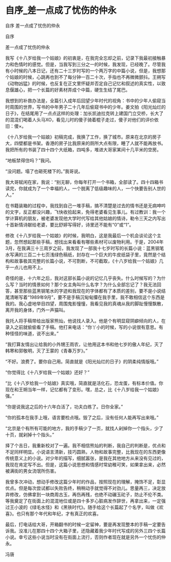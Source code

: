 # 自序_差一点成了忧伤的仲永

自序 差一点成了忧伤的仲永

自序

差一点成了忧伤的仲永

我写《十八岁给我一个姑娘》的初衷是，在我完全忘却之前，记录下我最初接触暴力和色情时的感觉。但是，当我写到三分之一的时候，我发现，已经晚了。尽管我有小时候的八本日记，还有二十三岁时写的一个两万字的中篇小说，但是，我想那个姑娘的时候，心跳再也到不了每分钟一百二十次，手指也不再微微颤抖。王朔写《动物凶猛》的时候，也反复在正文里怀疑并否定自己记忆和叙述的真实性，以致息偃雄心，把一个长篇的好素材弄成个中篇，硬生生结了尾巴。

我想到的补救办法是，全篇引入成年后回望少年时代的视角：书中的少年人偷窥当时周围的世界，写书的中年男子二十几年后偷窥书中的少年。姜文拍《阳光灿烂的日子》，在结尾用了一点点这样的处理：加长凯迪拉克转上建国门立交桥，长大了的混混们喝着人头马XO，看见儿时的傻子骑着棍子走过，傻子对他们的评价依旧：傻×。

《十八岁给我一个姑娘》初稿完成，我换了工作，换了城市。原来在北京的房子大，四壁都是书架。香港的房子比我原来的厕所大点有限，睡了人就不能再放书。我把所有的书装了四十四个大纸箱，四吨多，堆进大哥家某间十几平米的空房。

“地板禁得住吗？”我问。

“没问题。塌了也砸死楼下的。”我哥说。

我大哥赋闲在家，我说：“别无聊，你每年打开一个书箱，全部读了。四十四箱书读完，你就成为了一个幸福的人，一个脱离了低级趣味的人，一个快要告别人世的人。”

在书籍装箱的过程中，我找到自己一堆手稿，搞不清楚是过去的情书还是无病呻吟的文字，反正都没兴趣，飞快收拾起来，免得老婆看见生事儿。有过教训：我一个学计算机的朋友，被老婆发现他大学时代写给其他姑娘的情诗，勒令三天之内写出十首新情诗献给老婆，要比舒婷写得好，诗里还不能有“0”或“1”。

修改《十八岁给我一个姑娘》的时候，我明白，这是我最后一个机会谈论这个主题，忽然想起那些手稿，想找出来看看有哪些素材可以废物利用。于是，2004年3月，在我满三十三周岁之前，我发现了一部我十七岁时写的长篇小说：蓝黑钢笔水写满的三百二十七页浅绿色稿纸，封存在一个巨大的牛皮纸袋子里，竟然是个结构和故事极其完整的长篇小说，不可割断，不可截取，《十八岁给我一个姑娘》几乎一点儿也用不上。

奇怪的是，十六年之后，我对这部长篇小说的记忆几乎丧失。什么时候写的？为什么写？当时的情景如何？那个女主角叫什么名字？为什么全部忘记了？我无法回答，甚至那些蓝黑钢笔水的字迹和我现在的字体都有了本质的差别，要不是小说结尾清晰写着“1989年9月”，要不是手稿沉甸甸攥在我手里，我不敢相信这个东西是我的。我心虚地举目四望，周围鬼影憧憧，我看见我的真魂从我的脚趾慢慢飘散，离开我的身体，门外一声猫叫。

我托人将手稿带给出版家熊灿，他说找人录入。他是个有明显窥阴癖倾向的人，在录入之前就偷偷看了手稿。他打来电话：“你丫小的时候，写的小说很有意思。有种怪怪的味道，说不出来。”

“我打算友情出让给我的小外甥王雨农，让他用这本书和他七岁的傲人年纪，灭了韩寒和郭敬明，灭了王蒙的《青春万岁》。”

“不好。浪费了。要你自己用。简直就是《阳光灿烂的日子》的阴柔纯情版哦。”

“你觉得比《十八岁给我一个姑娘》还好？”

“比《十八岁给我一个姑娘》真实哦，简直就是活化石，恐龙蛋，有标本价值。你现在和王朔当年一样，记忆都有了变形。嘿，总之，比《十八岁给我一个姑娘》强。”

“你是说我这之后的十六年白活了，功夫白练了。日你全家。”

“你的孤本在我手上哦，语言要检点哦。毁了之后，没有任何人能再写出来哦。”

“北京是个有所有可能的地方，我的手稿少了一页，就找人剁掉你一个指头，少了十页，就剁掉十个指头。”

择了个吉日，我重新校对了一遍。我不相信熊灿的判断，我自己的判断是，优点和不足同样明显。小说语言清新，技巧圆熟，人物和故事完整，比我现在的东西更像传统意义上的小说。对少年的描写，细腻嚣张，是我在其他地方从来没有见过的，我现在肯定写不出。但是，这篇小说思想和情感时常幼稚可笑，如果拿出来，必然被满街的男女流氓所伤害。

我曾多次冲动，想动手修改这篇少年时的作品，按照现在的理解，掩饰不足，彰显优点。但是每次尝试都以失败告终，稍稍动手就觉得不对劲儿。思量再三，决定放弃修改，仿佛拿到一块商周古玉，再伤再残，也绝不动碾玉砣子，防止不伦不类。等我奠定了在街面上的混混地位或是四十多岁心脏病发作辞世，再拿出来，一定强过王小波的《绿毛水怪》和《黑铁时代》。随手给这个长篇起了个名字，叫做《欢喜》。也只有那个年代和年纪，才有真正的欢喜。

最后，打电话给大哥，开箱翻书的时候一定留神，要是再发现整本的手稿一定要告诉我。没准儿在那四十四个大箱子里，还隐藏着我少年时代写成的另外三四个长篇小说。幸亏这些小说当时没有在街面上流行，否则作者现在就是另外一个忧伤的仲永。

冯唐